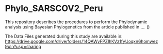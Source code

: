 # Phylo_SARSCOV2_Peru

This repository describes the procedures to perform the Phylodynamic analysis using Bayesian Phylogenetics from the article published in .... ()

The Data Files generated during this study are available in: https://drive.google.com/drive/folders/14QAWyFPZlhKVz1fyUoqxn6homwez9uIn?usp=sharing

